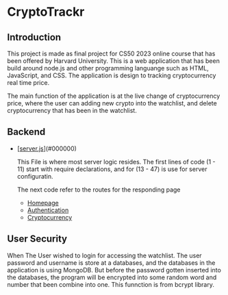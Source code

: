 # CryptoTrackr

## Introduction

This project is made as final project for CS50 2023 online course that has been offered by Harvard University. This is a web application that has been build around node.js and other programming languange such as HTML, JavaScript, and CSS. The application is design to tracking cryptocurrency real time price.

The main function of the application is at the live change of cryptocurrency price, where the user can adding new crypto into the watchlist, and delete cryptocurrency that has been in the watchlist.

## Backend

- [[server.js](./server.js)](#000000)

  This File is where most server logic resides. The first lines of code (1 - 11) start with require declarations, and for (13 - 47) is use for server configuratin.

  The next code refer to the routes for the responding page

  - [Homepage](./src/routes/index.js)

  * [Authentication](./src/routes/auth.js)

  - [Cryptocurrency](./src/routes/crypto.js)

## User Security

When The User wished to login for accessing the watchlist. The user password and username is store at a databases, and the databases in the application is using MongoDB. But before the password gotten inserted into the databases, the program will be encrypted into some random word and number that been combine into one. This funnction is from bcrypt library.
